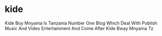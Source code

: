 # kide
Kide Boy Mnyama Is Tanzania Number One Blog Which Deal With Publish Music And Video Entertainment And Come After Kide Bway Mnyama Tz
